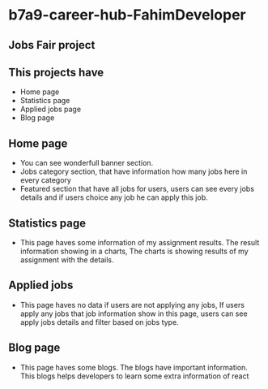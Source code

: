 # b7a9-career-hub-FahimDeveloper

## Jobs Fair project
## This projects have
* Home page
* Statistics page
* Applied jobs page
* Blog page

## Home page
* You can see wonderfull banner section.
* Jobs category section, that have information how many jobs here in every category
* Featured section that have all jobs for users, users can see every jobs details and if
users choice any job he can apply this job.

## Statistics page
* This page haves some information of my assignment results. The result information showing in a charts, The charts is showing results of my assignment with the details.

## Applied jobs
* This page haves no data if users are not applying any jobs, If users apply any jobs that job information show in this page, users can see apply jobs details and filter based on jobs type.

## Blog page
* This page haves some blogs. The blogs have important information. This blogs helps developers to learn some extra information of react

